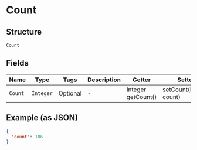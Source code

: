 
# Count

## Structure

`Count`

## Fields

| Name | Type | Tags | Description | Getter | Setter |
|  --- | --- | --- | --- | --- | --- |
| `Count` | `Integer` | Optional | - | Integer getCount() | setCount(Integer count) |

## Example (as JSON)

```json
{
  "count": 106
}
```

